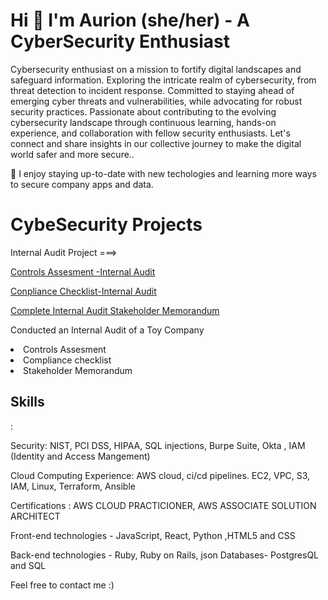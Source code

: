 

<h1>Hi 👋 I'm Aurion (she/her) - A CyberSecurity Enthusiast </h1>

<p>Cybersecurity enthusiast on a mission to fortify digital landscapes and safeguard information. Exploring the intricate realm of cybersecurity, from threat detection to incident response. Committed to staying ahead of emerging cyber threats and vulnerabilities, while advocating for robust security practices. Passionate about contributing to the evolving cybersecurity landscape through continuous learning, hands-on experience, and collaboration with fellow security enthusiasts. Let's connect and share insights in our collective journey to make the digital world safer and more secure..</p> 


🌱 I enjoy staying up-to-date with new techologies and learning more ways to secure company apps and data. 

<h1>CybeSecurity Projects</h1>

Internal Audit Project ===> <p><a href ="https://github.com/aurion-codes/SecurityAudit.git"> Controls Assesment -Internal Audit</a></p> <p><a href="https://github.com/aurion-codes/Compliance-Checklist.git">Conpliance Checklist-Internal Audit</a></p> <p><a href="https://github.com/aurion-codes/SecurityAuditPt2.git"> Complete Internal Audit Stakeholder Memorandum</a></p>
<p>Conducted an Internal Audit of a Toy Company</p>
  <li>Controls Assesment</li> 
  <li>Compliance checklist</li>
  <li>Stakeholder Memorandum</li>


<h2><b>Skills</b></h2>:

Security: NIST, PCI DSS, HIPAA, SQL injections, Burpe Suite, Okta , IAM (Identity and Access Mangement) 

Cloud Computing Experience: AWS cloud, ci/cd pipelines. EC2, VPC, S3, IAM, Linux, Terraform, Ansible

Certifications : AWS CLOUD PRACTICIONER, AWS ASSOCIATE SOLUTION ARCHITECT

Front-end technologies - JavaScript, React, Python ,HTML5 and CSS

Back-end technologies - Ruby, Ruby on Rails, json
Databases- PostgresQL and SQL

Feel free to contact me :)

